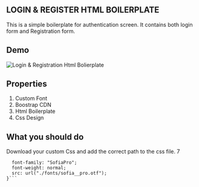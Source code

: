 ## LOGIN & REGISTER HTML BOILERPLATE

This is a simple boilerplate for authentication screen. It contains both login form and Registration form.

## Demo
![Login & Registration Html Bolierplate](https://i.imgur.com/m28kfUz.png)

## Properties
1. Custom Font 
2. Boostrap CDN
3. Html Boilerplate
4. Css Design

## What you should do
Download your custom Css and add the correct path to the css file. 7

```@font-face {
  font-family: "SofiaPro";
  font-weight: normal;
  src: url("./fonts/sofia__pro.otf");
}```